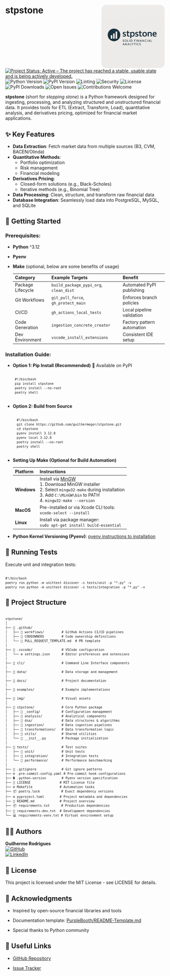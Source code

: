 # stpstone <img src="img/logo_stpstone.png" align="right" width="200" style="border-radius: 15px;" alt="stpstone">

[![Project Status: Active – The project has reached a stable, usable state and is being actively developed.](https://www.repostatus.org/badges/latest/active.svg)](https://www.repostatus.org/#active)
![Python Version](https://img.shields.io/badge/python-3.12+-blue.svg)
![PyPI Version](https://img.shields.io/pypi/v/stpstone)
![Linting](https://img.shields.io/badge/linting-flake8%20+%20isort-blue)
![Security](https://img.shields.io/badge/security-bandit-blue.svg)
![License](https://img.shields.io/badge/license-MIT-green.svg)
![PyPI Downloads](https://img.shields.io/pypi/dm/stpstone?color=teal)
![Open Issues](https://img.shields.io/github/issues/guilhermegor/stpstone)
![Contributions Welcome](https://img.shields.io/badge/contributions-welcome-darkgreen.svg)

**stpstone** (short for *stepping stone*) is a Python framework designed for ingesting, processing, and analyzing structured and unstructured financial data. It provides tools for ETL (Extract, Transform, Load), quantitative analysis, and derivatives pricing, optimized for financial market applications.

## ✨ Key Features

- **Data Extraction**: Fetch market data from multiple sources (B3, CVM, BACEN/Olinda)
- **Quantitative Methods**:
  - Portfolio optimization
  - Risk management
  - Financial modeling
- **Derivatives Pricing**:
  - Closed-form solutions (e.g., Black-Scholes)
  - Iterative methods (e.g., Binomial Tree)
- **Data Processing**: Clean, structure, and transform raw financial data
- **Database Integration**: Seamlessly load data into PostgreSQL, MySQL, and SQLite

## 🚀 Getting Started

### Prerequisites:

- **Python** ^3.12
- **Pyenv**
- **Make** (optional, below are some benefits of usage)

    | Category	| Example Targets | Benefit |
    | --------- | --------------- | ------- |
    | Package Lifecycle	| `build_package_pypi_org`, `clean_dist` | Automated PyPI publishing |
    | Git Workflows	| `git_pull_force`, `gh_protect_main` | Enforces branch policies |
    | CI/CD	| `gh_actions_local_tests`	| Local pipeline validation |
    | Code Generation | `ingestion_concrete_creator` | Factory pattern automation |
    | Dev Environment | `vscode_install_extensions` | Consistent IDE setup |

### Installation Guide:

-  **Option 1: Pip Install (Recommended)**
📌 Available on PyPI

    <pre style="font-size: 12px;"><code>
    #!/bin/bash
    pip install stpstone
    poetry install --no-root
    poetry shell
    </code></pre>

- **Option 2: Build from Source**

    <pre style="font-size: 12px;"><code>
    #!/bin/bash
    git clone https://github.com/guilhermegor/stpstone.git
    cd stpstone
    pyenv install 3.12.8
    pyenv local 3.12.8
    poetry install --no-root
    poetry shell
    </code></pre>

- **Setting Up Make (Optional for Build Automation)**

    | Platform | Instructions |
    |----------|--------------|
    | **Windows** | Install via [MinGW](https://sourceforge.net/projects/mingw/)<br>1. Download MinGW installer<br>2. Select `mingw32-make` during installation<br>3. Add `C:\MinGW\bin` to PATH<br>4. ```mingw32-make --version```|
    | **MacOS** | Pre-installed or via Xcode CLI tools:<br>`xcode-select --install` |
    | **Linux** | Install via package manager:<br>`sudo apt-get install build-essential` |


- **Python Kernel Versioning (Pyenv)**: [pyenv instructions to installation](https://github.com/pyenv/pyenv)

## 🧪 Running Tests

Execute unit and integration tests:

<pre style="font-size: 12px;"><code>
#!/bin/bash
poetry run python -m unittest discover -s tests/unit -p "*.py" -v
poetry run python -m unittest discover -s tests/integration -p "*.py" -v
</code></pre>

## 📂 Project Structure

<pre style="font-size: 12px;"><code>
stpstone/
│
├── 📁 .github/
│   ├── 📁 workflows/         # GitHub Actions CI/CD pipelines
│   ├── 📜 CODEOWNERS         # Code ownership definitions
│   └── 📜 PULL_REQUEST_TEMPLATE.md  # PR template
│
├── 📁 .vscode/               # VSCode configuration
│   └── ⚙️ settings.json      # Editor preferences and extensions
│
├── 📁 cli/                   # Command Line Interface components
│
├── 📁 data/                  # Data storage and management
│
├── 📁 docs/                  # Project documentation
│
├── 📁 examples/              # Example implementations
│
├── 📁 img/                   # Visual assets
│
├── 📁 stpstone/              # Core Python package
│   ├── 📁 _config/           # Configuration management
│   ├── 📁 analysis/          # Analytical components
│   ├── 📁 dsa/               # Data structures & algorithms
│   ├── 📁 ingestion/         # Data ingestion pipelines
│   ├── 📁 transformations/   # Data transformation logic
│   ├── 📁 utils/             # Shared utilities
│   └── 🐍 __init__.py        # Package initialization
│
├── 📁 tests/                 # Test suites
│   ├── 📁 unit/              # Unit tests
│   ├── 📁 integration/       # Integration tests
│   └── 📁 performance/       # Performance benchmarking
│
├── 📜 .gitignore             # Git ignore patterns
├── ⚙️ .pre-commit-config.yaml # Pre-commit hook configurations
├── � .python-version        # Pyenv version specification
├── 📜 LICENSE               # MIT License file
├── ⚙️ Makefile              # Automation tasks
├── 📦 poetry.lock           # Exact dependency versions
├── ⚙️ pyproject.toml        # Project metadata and dependencies
├── 📖 README.md             # Project overview
├── 📦 requirements.txt      # Production dependencies
├── 🔧 requirements-dev.txt  # Development dependencies
└── 💻 requirements-venv.txt # Virtual environment setup
</code></pre>

## 👨‍💻 Authors

**Guilherme Rodrigues**  
[![GitHub](https://img.shields.io/badge/GitHub-guilhermegor-181717?style=flat&logo=github)](https://github.com/guilhermegor)  
[![LinkedIn](https://img.shields.io/badge/LinkedIn-Guilherme_Rodrigues-0077B5?style=flat&logo=linkedin)](https://www.linkedin.com/in/guilhermegor/)

## 📜 License

This project is licensed under the MIT License - see LICENSE for details.

## 🙌 Acknowledgments

* Inspired by open-source financial libraries and tools

* Documentation template: [PurpleBooth/README-Template.md](https://gist.github.com/PurpleBooth/109311bb0361f32d87a2)

* Special thanks to Python community

## 🔗 Useful Links

* [GitHub Repository](https://github.com/guilhermegor/stpstone)

* [Issue Tracker](https://github.com/guilhermegor/stpstone/issues)
